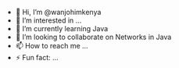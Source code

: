 - 👋 Hi, I’m @wanjohimkenya
- 👀 I’m interested in ...
- 🌱 I’m currently learning Java
- 💞️ I’m looking to collaborate on Networks in Java
- 📫 How to reach me ...
- ⚡ Fun fact: ...

<!---
wanjohimkenya/wanjohimkenya is a ✨ special ✨ repository because its `README.md` (this file) appears on your GitHub profile.
You can click the Preview link to take a look at your changes.
--->
